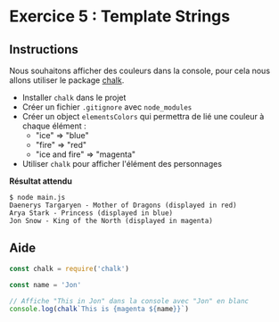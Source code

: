 # Exercice 5 : Template Strings

## Instructions

Nous souhaitons afficher des couleurs dans la console, pour cela nous allons utiliser le package [chalk](https://github.com/chalk/chalk).

* Installer `chalk` dans le projet
* Créer un fichier `.gitignore` avec `node_modules`
* Créer un object `elementsColors` qui permettra de lié une couleur à chaque élément :
  * "ice" => "blue"
  * "fire" => "red"
  * "ice and fire" => "magenta"
* Utiliser `chalk` pour afficher l'élément des personnages

**Résultat attendu**

```
$ node main.js
Daenerys Targaryen - Mother of Dragons (displayed in red)
Arya Stark - Princess (displayed in blue)
Jon Snow - King of the North (displayed in magenta)
```

## Aide

```js
const chalk = require('chalk')

const name = 'Jon'

// Affiche "This in Jon" dans la console avec "Jon" en blanc
console.log(chalk`This is {magenta ${name}}`)
```
